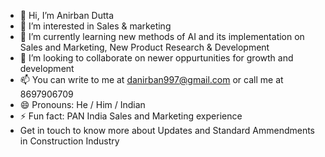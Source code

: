 - 👋 Hi, I’m Anirban Dutta
- 👀 I’m interested in Sales & marketing
- 🌱 I’m currently learning new methods of AI and its implementation on Sales and Marketing, New Product Research & Development
- 💞️ I’m looking to collaborate on newer oppurtunities for growth and development
- 📫 You can write to me at danirban997@gmail.com or call me at 8697906709
- 😄 Pronouns: He / Him / Indian 
- ⚡ Fun fact: PAN India Sales and Marketing experience
- Get in touch to know more about Updates and Standard Ammendments in Construction Industry

